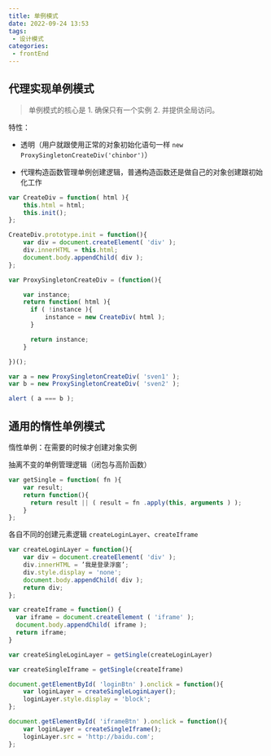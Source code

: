 ```yaml
---
title: 单例模式
date: 2022-09-24 13:53
tags:
 - 设计模式
categories: 
 - frontEnd
---
```


## 代理实现单例模式

> 单例模式的核心是 1. 确保只有一个实例 2. 并提供全局访问。

特性：

* 透明（用户就跟使用正常的对象初始化语句一样 `new ProxySingletonCreateDiv('chinbor')`）

* 代理构造函数管理单例创建逻辑，普通构造函数还是做自己的对象创建跟初始化工作

```javascript
var CreateDiv = function( html ){
    this.html = html;
    this.init();
};

CreateDiv.prototype.init = function(){
    var div = document.createElement( 'div' );
    div.innerHTML = this.html;
    document.body.appendChild( div );
};

var ProxySingletonCreateDiv = (function(){

    var instance;
    return function( html ){
      if ( !instance ){
          instance = new CreateDiv( html );
      }

      return instance;
    }

})();

var a = new ProxySingletonCreateDiv( 'sven1' );
var b = new ProxySingletonCreateDiv( 'sven2' );

alert ( a === b );
```

## 通用的惰性单例模式

惰性单例：在需要的时候才创建对象实例

抽离不变的单例管理逻辑（闭包与高阶函数）

```javascript
var getSingle = function( fn ){
    var result;
    return function(){
      return result || ( result = fn .apply(this, arguments ) );
    }
};
```

各自不同的创建元素逻辑 `createLoginLayer`、`createIframe`

```javascript
var createLoginLayer = function(){
    var div = document.createElement( 'div' );
    div.innerHTML = ’我是登录浮窗’;
    div.style.display = 'none';
    document.body.appendChild( div );
    return div;
};

var createIframe = function() {
  var iframe = document.createElement ( 'iframe' );
  document.body.appendChild( iframe );
  return iframe;
}

var createSingleLoginLayer = getSingle(createLoginLayer)

var createSingleIframe = getSingle(createIframe)

document.getElementById( 'loginBtn' ).onclick = function(){
    var loginLayer = createSingleLoginLayer();
    loginLayer.style.display = 'block';
};

document.getElementById( 'iframeBtn' ).onclick = function(){
    var loginLayer = createSingleIframe();
    loginLayer.src = 'http://baidu.com';
};
```
